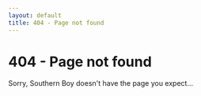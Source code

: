 ```yaml
---
layout: default
title: 404 - Page not found
---
```

404 - Page not found
====================
Sorry, Southern Boy doesn't have the page you expect...
